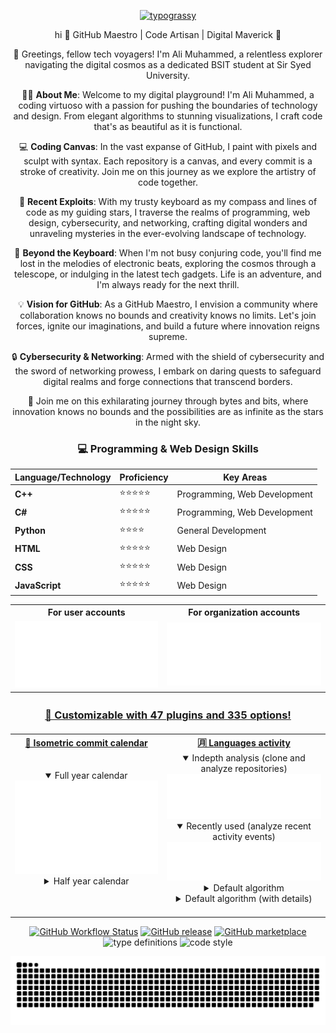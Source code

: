 
<div align="center">
<p>
	<a href="https://github.com/kawarimidoll/typograssy"><img alt="typograssy" src="https://typograssy.deno.dev/api?text=Hey,%20Developer!%20%20%20&l0=none&l1=9ce9cc&l2=3fc5b0&l3=30a095&l4=2d9d8f&comment=&bg=none&frame=none"></a>
</p>

hi 🌟 GitHub Maestro | Code Artisan | Digital Maverick 🚀

👋 Greetings, fellow tech voyagers! I'm Ali Muhammed, a relentless explorer navigating the digital cosmos as a dedicated BSIT student at Sir Syed University.

👨‍💻 **About Me**: Welcome to my digital playground! I'm Ali Muhammed, a coding virtuoso with a passion for pushing the boundaries of technology and design. From elegant algorithms to stunning visualizations, I craft code that's as beautiful as it is functional.

💻 **Coding Canvas**: In the vast expanse of GitHub, I paint with pixels and sculpt with syntax. Each repository is a canvas, and every commit is a stroke of creativity. Join me on this journey as we explore the artistry of code together.

🚀 **Recent Exploits**: With my trusty keyboard as my compass and lines of code as my guiding stars, I traverse the realms of programming, web design, cybersecurity, and networking, crafting digital wonders and unraveling mysteries in the ever-evolving landscape of technology.

🌌 **Beyond the Keyboard**: When I'm not busy conjuring code, you'll find me lost in the melodies of electronic beats, exploring the cosmos through a telescope, or indulging in the latest tech gadgets. Life is an adventure, and I'm always ready for the next thrill.

💡 **Vision for GitHub**: As a GitHub Maestro, I envision a community where collaboration knows no bounds and creativity knows no limits. Let's join forces, ignite our imaginations, and build a future where innovation reigns supreme.

🔒 **Cybersecurity & Networking**: Armed with the shield of cybersecurity and the sword of networking prowess, I embark on daring quests to safeguard digital realms and forge connections that transcend borders.

🌟 Join me on this exhilarating journey through bytes and bits, where innovation knows no bounds and the possibilities are as infinite as the stars in the night sky.

### 💻 **Programming & Web Design Skills**

| **Language/Technology**     | **Proficiency**      | **Key Areas**                 |
|-----------------------------|----------------------|---------------------------|
| **C++**                     | ⭐⭐⭐⭐⭐               | Programming, Web Development |
| **C#**                      | ⭐⭐⭐⭐⭐               | Programming, Web Development |
| **Python**                  | ⭐⭐⭐⭐                | General Development        |
| **HTML**                    | ⭐⭐⭐⭐⭐               | Web Design                 |
| **CSS**                     | ⭐⭐⭐⭐⭐               | Web Design                 |
| **JavaScript**              | ⭐⭐⭐⭐⭐               | Web Design                 |

<table>
  <tr>
    <th align="center">For user accounts</th>
    <th align="center">For organization accounts</th>
  </tr>
  <tr>
    <td align="center">
<img alt="" width="400" src="https://github.com/lowlighter/metrics/blob/examples/metrics.classic.svg" alt=""></img>
</td>
<td align="center">
<img alt="" width="400" src="https://github.com/lowlighter/metrics/blob/examples/metrics.organization.svg" alt=""></img>
</td>
  </tr>
  <tr>
    <th colspan="2" align="center">
      <h3><a href="/README.md#-plugins">🧩 Customizable with 47 plugins and 335 options!</a></h3>
    </th>
  </tr>
  <tr>
    <th><a href="source/plugins/isocalendar/README.md">📅 Isometric commit calendar</a></th>
    <th><a href="source/plugins/languages/README.md">🈷️ Languages activity</a></th>
  </tr>
  <tr>
        <td  align="center">
        <details open><summary>Full year calendar</summary><img alt="" width="400" src="https://github.com/lowlighter/metrics/blob/examples/metrics.plugin.isocalendar.fullyear.svg" alt=""></img></details>
        <details><summary>Half year calendar</summary><img alt="" width="400" src="https://github.com/lowlighter/metrics/blob/examples/metrics.plugin.isocalendar.svg" alt=""></img></details>
        <img width="900" height="1" alt="">
      </td>
        <td  align="center">
        <details open><summary>Indepth analysis (clone and analyze repositories)</summary><img alt="" width="400" src="https://github.com/lowlighter/metrics/blob/examples/metrics.plugin.languages.indepth.svg" alt=""></img></details>
        <details open><summary>Recently used (analyze recent activity events)</summary><img alt="" width="400" src="https://github.com/lowlighter/metrics/blob/examples/metrics.plugin.languages.recent.svg" alt=""></img></details>
        <details><summary>Default algorithm</summary><img alt="" width="400" src="https://github.com/lowlighter/metrics/blob/examples/metrics.plugin.languages.svg" alt=""></img></details>
        <details><summary>Default algorithm (with details)</summary><img alt="" width="400" src="https://github.com/lowlighter/metrics/blob/examples/metrics.plugin.languages.details.svg" alt=""></img></details>
        <img width="900" height="1" alt="">
      </td>
  </tr>


 
</table>


[![GitHub Workflow Status](https://img.shields.io/github/actions/workflow/status/platane/platane/main.yml?label=action&style=flat-square)](https://github.com/Platane/Platane/actions/workflows/main.yml)
[![GitHub release](https://img.shields.io/github/release/platane/snk.svg?style=flat-square)](https://github.com/platane/snk/releases/latest)
[![GitHub marketplace](https://img.shields.io/badge/marketplace-snake-blue?logo=github&style=flat-square)](https://github.com/marketplace/actions/generate-snake-game-from-github-contribution-grid)
![type definitions](https://img.shields.io/npm/types/typescript?style=flat-square)
![code style](https://img.shields.io/badge/code_style-prettier-ff69b4.svg?style=flat-square)


<picture>
  <source
    media="(prefers-color-scheme: dark)"
    srcset="https://raw.githubusercontent.com/platane/snk/output/github-contribution-grid-snake-dark.svg"
  />
  <source
    media="(prefers-color-scheme: light)"
    srcset="https://raw.githubusercontent.com/platane/snk/output/github-contribution-grid-snake.svg"
  />
  <img
    alt="github contribution grid snake animation"
    src="https://raw.githubusercontent.com/platane/snk/output/github-contribution-grid-snake.svg"
  />
</picture>

